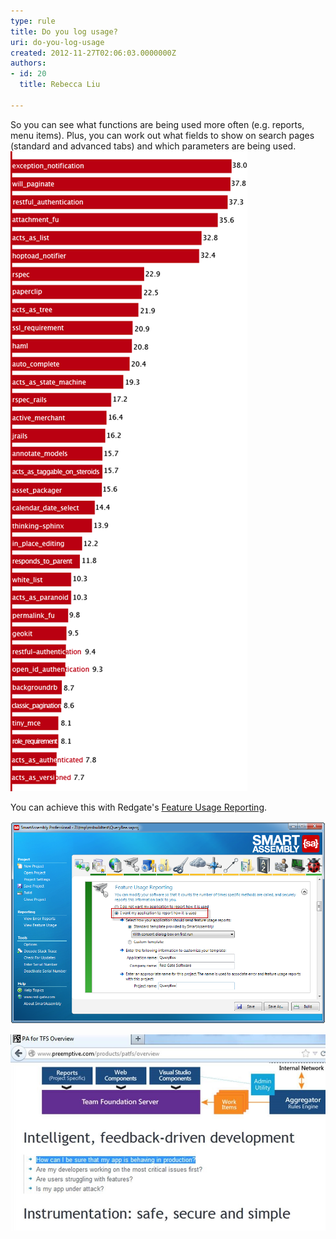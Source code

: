 ```yaml
---
type: rule
title: Do you log usage?
uri: do-you-log-usage
created: 2012-11-27T02:06:03.0000000Z
authors:
- id: 20
  title: Rebecca Liu

---
```


So you can see what functions are being used more often (e.g. reports, menu items).
   Plus, you can work out what fields to show on search pages (standard and advanced tabs) and which parameters are being used. 
![Keep track of what terms are searched most often](../../assets/GoodLogUsage.png)

You can achieve this with Redgate's [Feature Usage Reporting](http://www.red-gate.com/products/dotnet-development/smartassembly/).

![Smart Assembly Professional keeps tracks of usage](logusage-smartassembly.png)

![PA for TFS](logusage-pafortfs.jpg)

